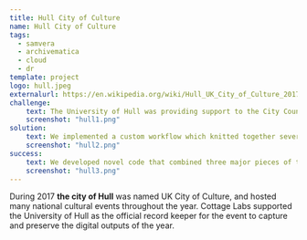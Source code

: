 ```yaml
---
title: Hull City of Culture
name: Hull City of Culture
tags:
  - samvera
  - archivematica
  - cloud
  - dr
template: project
logo: hull.jpeg
externalurl: https://en.wikipedia.org/wiki/Hull_UK_City_of_Culture_2017
challenge:
    text: The University of Hull was providing support to the City Council to capture both official and unofficial digital outputs from the year of cultural events.  These materials needed to be captured and archived, and also preserved for the long term.  The content could come in any number of forms, and not necessarily in an organised manner. We were to help them with the back-end management of that data.
    screenshot: "hull1.png"
solution:
    text: We implemented a custom workflow which knitted together several key pieces of infrastructure. The University's outsourced cloud data storage where materials would be stored, their digital repository (Hyrax), where the materials would be published, and their archiving system (Archivematica) where preservation copies would be created.  This would allow the curators to produce directories of stored files with basic textual metadata in files, and have them flow through into the archiving system and digital repository as structured digital objects
    screenshot: "hull2.png"
success:
    text: We developed novel code that combined three major pieces of the university infrastructure, that could be used for the City of Culture outputs.  Additionally, this same infrastructure could provide additional capabilities for the university, such as supporting researchers in easily self-archiving from their cloud storage accounts.
    screenshot: "hull3.png"
---
```


During 2017 **the city of Hull** was named UK City of Culture, and hosted many national cultural events throughout the year.  Cottage Labs supported the University of Hull as the official record keeper for the event to capture and preserve the digital outputs of the year.